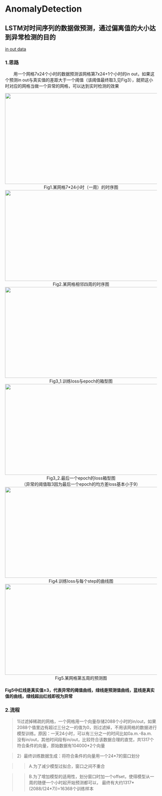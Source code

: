 # AnomalyDetection
## LSTM对时间序列的数据做预测，通过偏离值的大小达到异常检测的目的
[in out data](https://pan.baidu.com/s/1xtjGd2vXjHrTTpBo_UntvQ)
### 1.思路
&#8195;&#8195;用一个网格7x24个小时的数据预测该网格第7x24+1个小时的in out，如果这个预测in out与真实值的差距大于一个阈值（该阈值最终取3,见Fig3），就把这小时对应的网格当做一个异常的网格，可以达到实时检测的效果
<div align=center><img width="600" height="300" src="https://github.com/DQ0408/AnomalyDetection/blob/master/imgs/Fig1.png"/></div>
<div align=center> Fig1.某网格7*24小时（一周）的时序图 </div>

<div align=center><img width="600" height="300" src="https://github.com/DQ0408/AnomalyDetection/blob/master/imgs/Fig2.png"/></div>
<div align=center>Fig2.某网格相邻四周的时序图</div>

<div align=center><img width="600" height="300" src="https://github.com/DQ0408/AnomalyDetection/blob/master/imgs/Fig3.jpg"/></div>
<div align=center>Fig3_1.训练loss与epoch的箱型图</div>

<div align=center><img width="600" height="300" src="https://github.com/DQ0408/AnomalyDetection/blob/master/imgs/Fig6.jpg"/></div>
<div align=center>Fig3_2.最后一个epoch的loss箱型图</div>

<div align=center>（异常的阈值取3因为最后一个epoch的均方差loss基本小于9）</div>

<div align=center><img width="600" height="300" src="https://github.com/DQ0408/AnomalyDetection/blob/master/imgs/Fig4.jpg"/></div>
<div align=center>Fig4.训练loss与每个step的曲线图</div>

<div align=center><img width="600   " height="300" src="https://github.com/DQ0408/AnomalyDetection/blob/master/imgs/Fig5.png"/></div>
<div align=center>Fig5.某网格第五周的预测图</div>

#### Fig5中红线是真实值±3，代表异常的阈值曲线，绿线是预测值曲线，蓝线是真实值的曲线，绿线超出红线即视为异常

### 2.流程

>1)过滤掉稀疏的网格，一个网格用一个向量存储2088个小时的in/out，如果2088个值里边有超过三分之一的值为0，则过滤掉，不用该网格的数据进行模型训练。原因：一天24小时，可以有三分之一的时间比如0a.m.-8a.m. 没有in/out，其他时间段有in/out，比较符合该数据合理的直觉，共1317个符合条件的向量，原始数据有104000*2个向量

>2）最终训练数据生成：将符合条件的向量用一个24*7的窗口划分

>>A.为了减少模型过拟合，窗口之间不重合

>>B.为了增加模型的适用性，划分窗口时加一个offset，使得模型从一周的随便一个小时起开始预测都可以，
最终有大约1317*(2088/(24*7))=16368个训练样本
